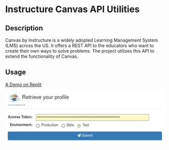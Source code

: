 <base target="_blank">

# Instructure Canvas API Utilities
## Description
  Canvas by Instructure is a widely adopted Learning Management System (LMS) across the US. It offers a REST API to the educators who want to create their own ways to solve problems. The project utilizes this API to extend the functionality of Canvas.
## Usage
[A Demo on Replit](https://canvas-api-utility.manifold1985.repl.co)

![Login page](https://github.com/benhuangbmj/canvasApiUtility/blob/2504c9fa4579027ef9026564b0d200b91ecaf8bc/Login.png)
